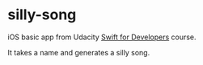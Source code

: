 # silly-song

iOS basic app from Udacity [Swift for Developers](https://www.udacity.com/course/swift-for-developers--ud1025) course.

It takes a name and generates a silly song.
